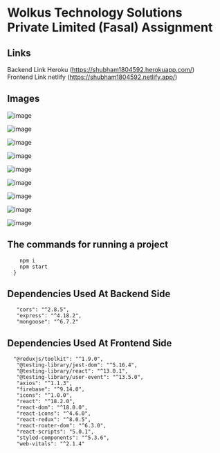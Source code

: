 # Wolkus Technology Solutions Private Limited (Fasal) Assignment

## Links
Backend Link Heroku (https://shubham1804592.herokuapp.com/)
<br/>
Frontend Link netlify (https://shubham1804592.netlify.app/)

## Images
![image](https://user-images.githubusercontent.com/56603941/203507324-9a416c5e-166b-4bff-b111-a4e77dbabf39.png)

![image](https://user-images.githubusercontent.com/56603941/203507487-ad882b65-fd92-4a4f-97f0-7782e0ff68c9.png)

![image](https://user-images.githubusercontent.com/56603941/203507679-98ccf96a-ef16-4dc2-bfac-4a5bc92d878d.png)

![image](https://user-images.githubusercontent.com/56603941/203507774-eb9261ad-9f41-4a43-8a3f-a3ccb2c355fb.png)

![image](https://user-images.githubusercontent.com/56603941/203507888-63267f82-8053-447c-b3c3-dbe92b6981cf.png)

![image](https://user-images.githubusercontent.com/56603941/203507983-7f7dabac-6707-455a-8d14-4f98a606dce8.png)

![image](https://user-images.githubusercontent.com/56603941/203508059-e4fb6c14-7f79-429f-bc68-7c47b7a5b183.png)

![image](https://user-images.githubusercontent.com/56603941/203508154-9247c472-2b0a-4408-b0cc-37bbb47cee6b.png)

![image](https://user-images.githubusercontent.com/56603941/203508286-5d48db7e-adca-4481-8946-943ac2a41728.png)

## The commands for running a project
```shell
    npm i
    npm start
  }
   ```
   
   ## Dependencies Used At Backend Side
 ```shell
    "cors": "^2.8.5",
    "express": "^4.18.2",
    "mongoose": "^6.7.2"
   ```
   
   ## Dependencies Used At Frontend Side
 ```shell
   "@reduxjs/toolkit": "^1.9.0",
    "@testing-library/jest-dom": "^5.16.4",
    "@testing-library/react": "^13.0.1",
    "@testing-library/user-event": "^13.5.0",
    "axios": "^1.1.3",
    "firebase": "^9.14.0",
    "icons": "^1.0.0",
    "react": "^18.2.0",
    "react-dom": "^18.0.0",
    "react-icons": "^4.6.0",
    "react-redux": "^8.0.5",
    "react-router-dom": "^6.3.0",
    "react-scripts": "5.0.1",
    "styled-components": "^5.3.6",
    "web-vitals": "^2.1.4"
   ```
